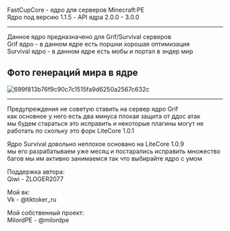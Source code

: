 FastCupCore - ядро для серверов Minecraft:PE                      
Ядро под версию 1.1.5 - API ядра 2.0.0 - 3.0.0                           

-------------

Данное ядро предназначено для Grif/Survival серверов                                        
Grif ядро - в данном ядре есть поршни хорошая оптимизация                                         
Survival ядро - в данном ядре есть мобы и портал в эндер мир          

Фото генераций мира в ядре
-------------

![699f813b76f9c90c7c1515fa9d6250a2567c632c](https://user-images.githubusercontent.com/79506370/197186274-670128c3-5c60-4215-8ff4-eb26c72fd57b.jpeg)

-------------

Предупреждения не советую ставить на сервер ядро Grif                                                                
как основное у него есть два минуса плохая защита от ддос атак                                              
мы будем стараться это исправить и некоторые плагины могут не работать по скольку это форк LiteCore 1.0.1                             

Ядро Survival довольно неплохое основано на LiteCore 1.0.9                                                           
мы его разрабатываем уже месяц и постарались исправить множество                                   
багов мы им активно занимаемся так что выбирайте ядро с умом

Поддержка автора:                                                                                   
 Qiwi - ZLOGER2077                                                                                                                                   

Мой вк:                                                                                                     
 Vk - @tiktoker_ru
  
Мой собственный проект:                                           
 MilordPE - @milordpe                                              
 
